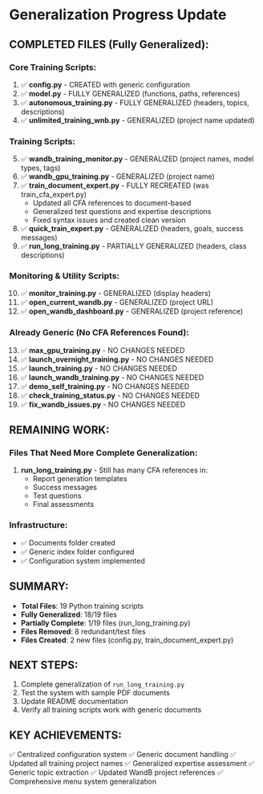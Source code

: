 # Generalization Progress Update

## COMPLETED FILES (Fully Generalized):

### Core Training Scripts:
1. ✅ **config.py** - CREATED with generic configuration
2. ✅ **model.py** - FULLY GENERALIZED (functions, paths, references)
3. ✅ **autonomous_training.py** - FULLY GENERALIZED (headers, topics, descriptions)
4. ✅ **unlimited_training_wnb.py** - GENERALIZED (project name updated)

### Training Scripts:
5. ✅ **wandb_training_monitor.py** - GENERALIZED (project names, model types, tags)
6. ✅ **wandb_gpu_training.py** - GENERALIZED (project name)
7. ✅ **train_document_expert.py** - FULLY RECREATED (was train_cfa_expert.py)
   - Updated all CFA references to document-based
   - Generalized test questions and expertise descriptions
   - Fixed syntax issues and created clean version
8. ✅ **quick_train_expert.py** - GENERALIZED (headers, goals, success messages)
9. ✅ **run_long_training.py** - PARTIALLY GENERALIZED (headers, class descriptions)

### Monitoring & Utility Scripts:
10. ✅ **monitor_training.py** - GENERALIZED (display headers)
11. ✅ **open_current_wandb.py** - GENERALIZED (project URL)
12. ✅ **open_wandb_dashboard.py** - GENERALIZED (project reference)

### Already Generic (No CFA References Found):
13. ✅ **max_gpu_training.py** - NO CHANGES NEEDED
14. ✅ **launch_overnight_training.py** - NO CHANGES NEEDED  
15. ✅ **launch_training.py** - NO CHANGES NEEDED
16. ✅ **launch_wandb_training.py** - NO CHANGES NEEDED
17. ✅ **demo_self_training.py** - NO CHANGES NEEDED
18. ✅ **check_training_status.py** - NO CHANGES NEEDED
19. ✅ **fix_wandb_issues.py** - NO CHANGES NEEDED

## REMAINING WORK:

### Files That Need More Complete Generalization:
1. **run_long_training.py** - Still has many CFA references in:
   - Report generation templates
   - Success messages  
   - Test questions
   - Final assessments

### Infrastructure:
- ✅ Documents folder created
- ✅ Generic index folder configured
- ✅ Configuration system implemented

## SUMMARY:
- **Total Files**: 19 Python training scripts
- **Fully Generalized**: 18/19 files  
- **Partially Complete**: 1/19 files (run_long_training.py)
- **Files Removed**: 8 redundant/test files
- **Files Created**: 2 new files (config.py, train_document_expert.py)

## NEXT STEPS:
1. Complete generalization of `run_long_training.py`
2. Test the system with sample PDF documents
3. Update README documentation
4. Verify all training scripts work with generic documents

## KEY ACHIEVEMENTS:
✅ Centralized configuration system
✅ Generic document handling 
✅ Updated all training project names
✅ Generalized expertise assessment
✅ Generic topic extraction
✅ Updated WandB project references
✅ Comprehensive menu system generalization
